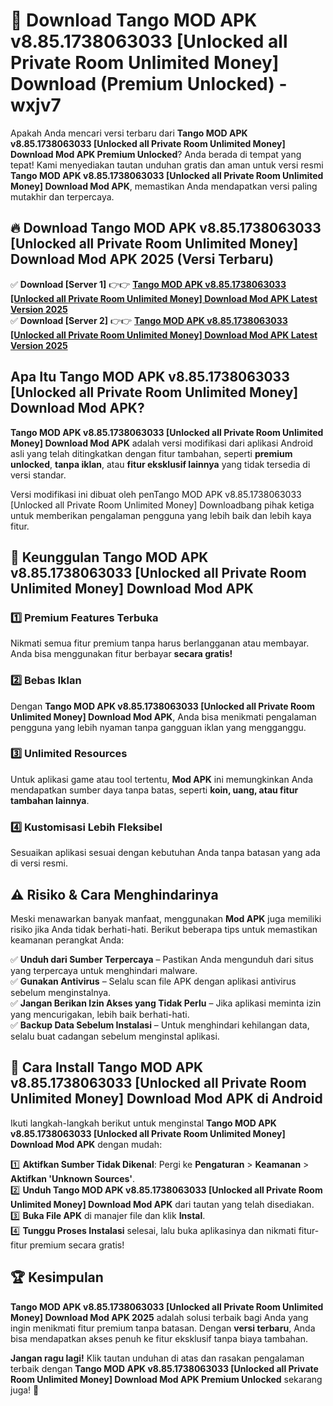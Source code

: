 # 🎯 Download Tango MOD APK v8.85.1738063033 [Unlocked all Private Room Unlimited Money] Download (Premium Unlocked) -  wxjv7

Apakah Anda mencari versi terbaru dari **Tango MOD APK v8.85.1738063033 [Unlocked all Private Room Unlimited Money] Download Mod APK Premium Unlocked**? Anda berada di tempat yang tepat! Kami menyediakan tautan unduhan gratis dan aman untuk versi resmi **Tango MOD APK v8.85.1738063033 [Unlocked all Private Room Unlimited Money] Download Mod APK**, memastikan Anda mendapatkan versi paling mutakhir dan terpercaya.

## 🔥 Download Tango MOD APK v8.85.1738063033 [Unlocked all Private Room Unlimited Money] Download Mod APK 2025 (Versi Terbaru)

✅ **Download [Server 1]** 👉👉 [**Tango MOD APK v8.85.1738063033 [Unlocked all Private Room Unlimited Money] Download Mod APK Latest Version 2025**](https://momento.my/?title=Tango_MOD_APK_v8.85.1738063033_[Unlocked_all_Private_Room_Unlimited_Money]_Download)  
✅ **Download [Server 2]** 👉👉 [**Tango MOD APK v8.85.1738063033 [Unlocked all Private Room Unlimited Money] Download Mod APK Latest Version 2025**](https://momento.my/?title=Tango_MOD_APK_v8.85.1738063033_[Unlocked_all_Private_Room_Unlimited_Money]_Download)  

## Apa Itu Tango MOD APK v8.85.1738063033 [Unlocked all Private Room Unlimited Money] Download Mod APK?

**Tango MOD APK v8.85.1738063033 [Unlocked all Private Room Unlimited Money] Download Mod APK** adalah versi modifikasi dari aplikasi Android asli yang telah ditingkatkan dengan fitur tambahan, seperti **premium unlocked**, **tanpa iklan**, atau **fitur eksklusif lainnya** yang tidak tersedia di versi standar.

Versi modifikasi ini dibuat oleh penTango MOD APK v8.85.1738063033 [Unlocked all Private Room Unlimited Money] Downloadbang pihak ketiga untuk memberikan pengalaman pengguna yang lebih baik dan lebih kaya fitur.

## 🎯 Keunggulan Tango MOD APK v8.85.1738063033 [Unlocked all Private Room Unlimited Money] Download Mod APK

### 1️⃣ Premium Features Terbuka
Nikmati semua fitur premium tanpa harus berlangganan atau membayar. Anda bisa menggunakan fitur berbayar **secara gratis!**

### 2️⃣ Bebas Iklan
Dengan **Tango MOD APK v8.85.1738063033 [Unlocked all Private Room Unlimited Money] Download Mod APK**, Anda bisa menikmati pengalaman pengguna yang lebih nyaman tanpa gangguan iklan yang mengganggu.

### 3️⃣ Unlimited Resources
Untuk aplikasi game atau tool tertentu, **Mod APK** ini memungkinkan Anda mendapatkan sumber daya tanpa batas, seperti **koin, uang, atau fitur tambahan lainnya**.

### 4️⃣ Kustomisasi Lebih Fleksibel
Sesuaikan aplikasi sesuai dengan kebutuhan Anda tanpa batasan yang ada di versi resmi.

## ⚠️ Risiko & Cara Menghindarinya

Meski menawarkan banyak manfaat, menggunakan **Mod APK** juga memiliki risiko jika Anda tidak berhati-hati. Berikut beberapa tips untuk memastikan keamanan perangkat Anda:

✅ **Unduh dari Sumber Terpercaya** – Pastikan Anda mengunduh dari situs yang terpercaya untuk menghindari malware.  
✅ **Gunakan Antivirus** – Selalu scan file APK dengan aplikasi antivirus sebelum menginstalnya.  
✅ **Jangan Berikan Izin Akses yang Tidak Perlu** – Jika aplikasi meminta izin yang mencurigakan, lebih baik berhati-hati.  
✅ **Backup Data Sebelum Instalasi** – Untuk menghindari kehilangan data, selalu buat cadangan sebelum menginstal aplikasi.

## 📌 Cara Install Tango MOD APK v8.85.1738063033 [Unlocked all Private Room Unlimited Money] Download Mod APK di Android

Ikuti langkah-langkah berikut untuk menginstal **Tango MOD APK v8.85.1738063033 [Unlocked all Private Room Unlimited Money] Download Mod APK** dengan mudah:

1️⃣ **Aktifkan Sumber Tidak Dikenal**: Pergi ke **Pengaturan** > **Keamanan** > **Aktifkan 'Unknown Sources'**.  
2️⃣ **Unduh Tango MOD APK v8.85.1738063033 [Unlocked all Private Room Unlimited Money] Download Mod APK** dari tautan yang telah disediakan.  
3️⃣ **Buka File APK** di manajer file dan klik **Instal**.  
4️⃣ **Tunggu Proses Instalasi** selesai, lalu buka aplikasinya dan nikmati fitur-fitur premium secara gratis!

## 🏆 Kesimpulan

**Tango MOD APK v8.85.1738063033 [Unlocked all Private Room Unlimited Money] Download Mod APK 2025** adalah solusi terbaik bagi Anda yang ingin menikmati fitur premium tanpa batasan. Dengan **versi terbaru**, Anda bisa mendapatkan akses penuh ke fitur eksklusif tanpa biaya tambahan.

**Jangan ragu lagi!** Klik tautan unduhan di atas dan rasakan pengalaman terbaik dengan **Tango MOD APK v8.85.1738063033 [Unlocked all Private Room Unlimited Money] Download Mod APK Premium Unlocked** sekarang juga! 🚀
